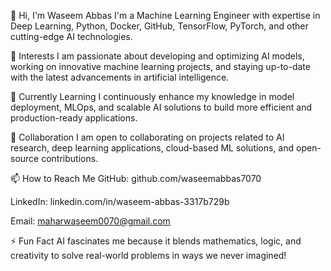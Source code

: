 👋 Hi, I'm Waseem Abbas
  I'm a Machine Learning Engineer with expertise in Deep Learning, Python, Docker, GitHub, TensorFlow, PyTorch, and other cutting-edge AI technologies.

👀 Interests
  I am passionate about developing and optimizing AI models, working on innovative machine learning projects, and staying up-to-date with the latest advancements in artificial intelligence.

🌱 Currently Learning
  I continuously enhance my knowledge in model deployment, MLOps, and scalable AI solutions to build more efficient and production-ready applications.

💞️ Collaboration
  I am open to collaborating on projects related to AI research, deep learning applications, cloud-based ML solutions, and open-source contributions.

📫 How to Reach Me
 GitHub: github.com/waseemabbas7070

 LinkedIn: linkedin.com/in/waseem-abbas-3317b729b

 Email: maharwaseem0070@gmail.com

⚡ Fun Fact
   AI fascinates me because it blends mathematics, logic, and creativity to solve real-world problems in ways we never imagined!

<!---
waseemabbas7070/waseemabbas7070 is a ✨ special ✨ repository because its `README.md` (this file) appears on your GitHub profile.
You can click the Preview link to take a look at your changes.
--->
